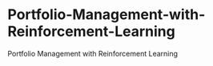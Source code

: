 # Portfolio-Management-with-Reinforcement-Learning
Portfolio Management with Reinforcement Learning
